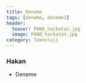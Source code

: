 ```yaml
---
title: Deneme
tags: [deneme, deneme2]
header:
  teaser: PANO_hackaton.jpg
  image: PANO_hackaton.jpg
category: Teknoloji
---
```


### Hakan

* Deneme
